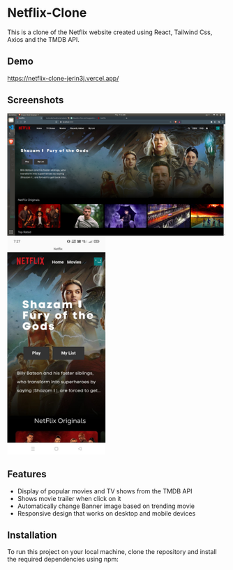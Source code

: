 # Netflix-Clone

This is a clone of the Netflix website created using React, Tailwind Css, Axios and the TMDB API.

## Demo

https://netflix-clone-jerin3j.vercel.app/

## Screenshots

<img src='/screenshots/desktop.png' width='500' alt='Screenshot of Netflix-Clone website on desktop'/>
<img src='/screenshots/mobile.png' height='500' alt='Screenshot of Netflix-Clone website on mobile'/>

## Features

- Display of popular movies and TV shows from the TMDB API
- Shows movie trailer when click on it
- Automatically change Banner image based on trending movie
- Responsive design that works on desktop and mobile devices

## Installation

To run this project on your local machine, clone the repository and install the required dependencies using npm:

